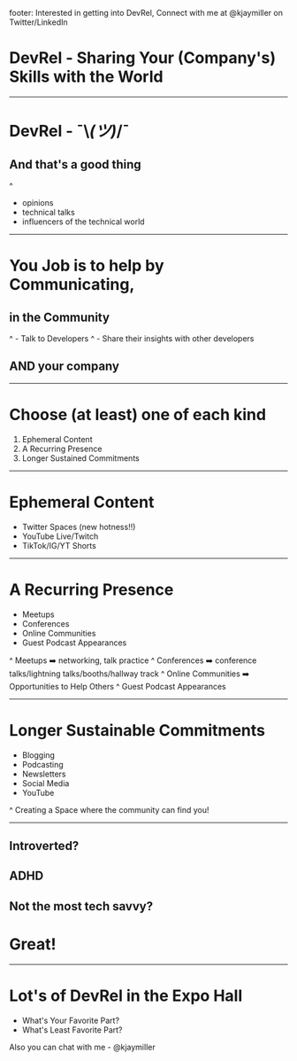 footer: Interested in getting into DevRel, Connect with me at @kjaymiller on Twitter/LinkedIn

# DevRel - Sharing Your (Company's) Skills with the World

---

# DevRel - ¯\\_(ツ)_/¯

## And that's a good thing

^ 
- opinions
- technical talks
- influencers of the technical world

----

# You Job is to help by Communicating,
## in the Community

^ - Talk to Developers
^ - Share their insights with other developers

## AND your company

---

# Choose (at least) one of each kind

1. Ephemeral Content
2. A Recurring Presence
3. Longer Sustained Commitments

---

# Ephemeral Content

- Twitter Spaces (new hotness!!)
- YouTube Live/Twitch
- TikTok/IG/YT Shorts

---

# A Recurring Presence

- Meetups
- Conferences
- Online Communities
- Guest Podcast Appearances



^ Meetups ➡️ networking, talk practice
^ Conferences ➡️ conference talks/lightning talks/booths/hallway track
^ Online Communities ➡️ Opportunities to Help Others 
^ Guest Podcast Appearances

---

# Longer Sustainable Commitments

- Blogging
- Podcasting
- Newsletters
- Social Media
- YouTube

^ Creating a Space where the community can find you!

---

## Introverted?
## ADHD
## Not the most tech savvy?

# Great!

---

# Lot's of DevRel in the Expo Hall

- What's Your Favorite Part?
- What's Least Favorite Part?

Also you can chat with me - @kjaymiller

